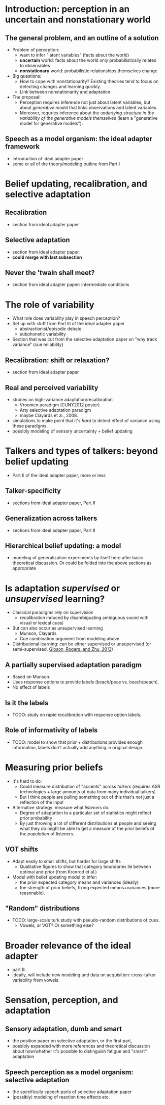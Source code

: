 # Introduction: perception in an uncertain and nonstationary world

## The general problem, and an outline of a solution

* Problem of perception: 
    * want to infer "latent variables" (facts about the world)
    * **uncertain** world: facts about the world only probabilistically related to observables
    * **nonstationary** world: probabilistic relationships themselves change
* Big questions: 
    * How to cope with nonstationarity?  Existing theories tend to focus on detecting changes and learning quickly.
    * Link between nonstationarity and adaptation
* The proposal: 
    * Perception requires inference not just about latent variables, but about _generative model_ that links observations and latent variables.
    * Moreover, requries inference about the _underlying structure in the variability of the generative models themselves_ (learn a "generative model for generative models").

## Speech as a model organism: the ideal adapter framework

* Introduction of ideal adapter paper
* some or all of the theory/modeling outline from Part I


# Belief updating, recalibration, and selective adaptation

## Recalibration

* section from ideal adapter paper

## Selective adaptation

* section from ideal adapter paper.
* __could merge with last subsection__

## Never the 'twain shall meet?

* section from ideal adapter paper: intermediate conditions


# The role of variability

* What role does variability play in speech perception?
* Set up with stuff from Part III of the ideal adapter paper
    * abstractionist/episodic debate
    * subphonetic variability
* Section that was cut from the selective adaptation paper on "why track variance" (cue reliability)

## Recalibration: shift or relaxation?

* section from ideal adapter paper

## Real and perceived variability

* studies on high-variance adaptation/recalibration
    * Vroomen paradigm (CUNY2012 poster)
    * Arty selective adaptation paradigm
    * maybe Clayards et al., 2008.
* simulations to make point that it's _hard_ to detect effect of variance using these paradigms.
* possibly modeling of sensory uncertainty + belief updating


# Talkers and types of talkers: beyond belief updating

* Part II of the ideal adapter paper, more or less

## Talker-specificity

* sections from ideal adapter paper, Part II

## Generalization across talkers

* sections from ideal adapter paper, Part II

## Hierarchical belief updating: a model

* modeling of generalization experiments by itself here after basic theoretical discussion.  Or could be folded into the above sections as appropriate


# Is adaptation _supervised_ or _unsupervised_ learning?

* Classical paradigms rely on supervision 
    * recalibration induced by disambiguating ambiguous sound with visual or lexical cues)
* But can also occur as unsupervised learning
    * Munson, Clayards
    * Cue combination argument from modeling above
* Distributional learning: can be either supervised or unsupervised (or semi-supervised, [Gibson, Rogers, and Zhu, 2013](http://dx.doi.org/10.1111/tops.12010))

## A partially supervised adaptation paradigm

* Based on Munson.
* Uses response options to provide labels (beach/peas vs. beach/peach).
* No effect of labels

## Is it the labels

* TODO: study on rapid recalibration with response option labels.

## Role of informativity of labels

* TODO: model to show that prior + distributions provides enough information, labels don't actually add anything in original design.


# Measuring prior beliefs

* It's hard to do:
    * Could measure distribution of "accents" across _talkers_ (requires ASR technologies + large amounts of data from many individual talkers)
    * But I think people are pulling something out of this that's not just a reflection of the input
* Alternative strategy: measure what _listeners_ do.
    * Degree of adaptation to a particular set of statistics might reflect prior probability
    * By just throwing a lot of different distributions at people and seeing what they do might be able to get a measure of the prior beliefs of the _population_ of listeners.

## VOT shifts

* Adapt easily to small shifts, but harder for large shifts
    * Qualitative figures to show that category boundaries lie between optimal and prior (from Kronrod et al.)
* Model with belief updating model to infer:
    * the prior expected category means and variances (ideally)
    * the strength of prior beliefs, fixing expected means+variances (more reasonable).

## "Random" distributions

* TODO: large-scale turk study with pseudo-random distributions of cues.
    * Vowels, or VOT? Or something else?


# Broader relevance of the ideal adapter

* part III.
* ideally, will include new modeling and data on acquisition: cross-talker variability from vowels.


# Sensation, perception, and adaptation

## Sensory adaptation, dumb and smart

* the position paper on selective adaptation, or the first part, 
* possibly expanded with more references and theoretical discussion about how/whether it's possible to distinguish fatigue and "smart" adaptation

## Speech perception as a model organism: selective adaptation

* the specifically speech parts of selective adaptation paper
* (possibly) modeling of reaction time effects etc.

